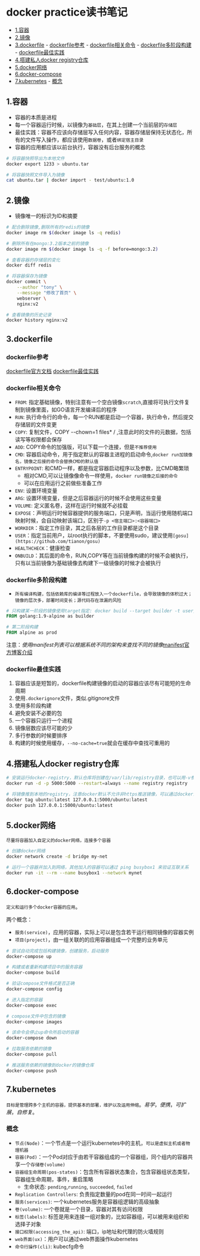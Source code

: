 # docker practice读书笔记

<!-- vim-markdown-toc Marked -->

* [1.容器](#1.容器)
* [2.镜像](#2.镜像)
* [3.dockerfile](#3.dockerfile)
        - [dockerfile参考](#dockerfile参考)
        - [dockerfile相关命令](#dockerfile相关命令)
        - [dockerfile多阶段构建](#dockerfile多阶段构建)
        - [dockerfile最佳实践](#dockerfile最佳实践)
* [4.搭建私人docker registry仓库](#4.搭建私人docker-registry仓库)
* [5.docker网络](#5.docker网络)
* [6.docker-compose](#6.docker-compose)
* [7.kubernetes](#7.kubernetes)
        - [概念](#概念)

<!-- vim-markdown-toc -->

## 1.容器

- 容器的本质是进程
- 每一个容器运行时候，以镜像为`基础层`，在其上创建一个当前层的`存储层`
- 最佳实践：容器不应该向存储层写入任何内容，容器存储层保持无状态化，所有的文件写入操作，都应该使用`数据卷`，或者`绑定宿主目录`
- 容器的应用都应该以前台执行，容器没有后台服务的概念

```sh
# 将容器快照导出为本地文件
docker export 1233 > ubuntu.tar

# 将容器快照文件导入为镜像
cat ubuntu.tar | docker import - test/ubuntu:1.0
```

## 2.镜像

- 镜像唯一的标识为ID和摘要

```sh
# 配合删除镜像,删除所有的redis的镜像
docker image rm $(docker image ls -q redis)

# 删除所有在mongo:3.2版本之前的镜像
docker image rm $(docker image ls -q -f before=mongo:3.2)

# 查看容器的存储层的变化
docker diff redis

# 将容器保存为镜像
docker commit \
    --author "tony" \
    --message "修改了首页" \
    webserver \
    nginx:v2

# 查看镜像的历史记录
docker history nginx:v2
```

## 3.dockerfile

### dockerfile参考

[dockerfile官方文档](https://docs.docker.com/engine/reference/builder/)
[dockerfile最佳实践](https://docs.docker.com/develop/develop-images/dockerfile_best-practices/)

### dockerfile相关命令

- `FROM`: 指定基础镜像，特别注意有一个空白镜像`scratch`,直接将可执行文件复制到镜像里面，如GO语言开发编译后的程序
- `RUN`: 执行命令行的命令，每一个RUN都是启动一个容器，执行命令，然后提交存储层的文件变更
- `COPY`: 复制文件，COPY --chown=1 files* / ,注意此时的文件的元数据，包括读写等权限都会保存
- `ADD`: COPY命令的加强版，可以下载一个连接，但是`不推荐使用`
- `CMD`: 容器启动命令，用于指定默认的容器主进程的启动命令,`docker run加镜像名，镜像之后接的命令会替换CMD的默认值`
- `ENTRYPOINT`: 和CMD一样，都是指定容器启动程序以及参数，比CMD略繁琐
  - 相对CMD,可以让镜像像命令一样使用，`docker run镜像之后接的命令`
  - 可以在应用运行之前做些准备工作
- `ENV`: 设置环境变量
- `ARG`: 设置环境变量，但是之后容器运行的时候不会使用这些变量
- `VOLUME`: 定义匿名卷，这样在运行时候就不必挂载
- `EXPOSE`：声明运行时候容器提供的服务端口，只是声明，当运行使用随机端口映射时候，会自动映射该端口，区别于`-p <宿主端口>:<容器端口>`
- `WORKDIR`：指定工作目录，其之后各层的工作目录都是这个目录
- `USER`：指定当前用户，以root执行的脚本，不要使用sudo，建议使用`[gosu](https://github.com/tianon/gosu)`
- `HEALTHCHECK`：健康检查
- `ONBUILD`：其后面的命令，RUN,COPY等在当前镜像构建的时候不会被执行，只有以当前镜像为基础镜像去构建下一级镜像的时候才会被执行

### dockerfile多阶段构建

- `所有编译构建，包括依赖库的编译等过程放入一个dockerfile，会导致镜像的体积过大；镜像的层次多，部署时间变长；源代码存在泄漏的风险`

```dockerfile
# 只构建某一阶段的镜像使用target指定: docker build --target builder -t user/go:1.0 .
FROM golang:1.9-alpine as builder

# 第二阶段构建
FROM alpine as prod
```

注意：*使用manifest列表可以根据系统不同的架构来查找不同的镜像*[manifest官方博客介绍](https://www.docker.com/blog/multi-arch-all-the-things/)

### dockerfile最佳实践

1. 容器应该是短暂的，dockerfile构建镜像的启动的容器应该尽有可能短的生命周期
2. 使用`.dockerignore`文件，类似.gitignore文件
3. 使用多阶段构建
4. 避免安装不必要的包
5. 一个容器只运行一个进程
6. 镜像层数应该尽可能的少
7. 多行参数的时候要排序
8. 构建的时候使用缓存，`--no-cache=true`就会在缓存中查找可重用的

## 4.搭建私人docker registry仓库

```sh
# 安装运行docker-registry，默认仓库将创建在/var/lib/registry目录，也可以用-v参数来指定存放位置
docker run -d -p 5000:5000 --restart=always --name registry registry

# 将镜像推到本地的registry，注意docker默认不允许非https推送镜像，可以通过docker的配置选项取消该限制
docker tag ubuntu:latest 127.0.0.1:5000/ubuntu:latest
docker push 127.0.0.1:5000/ubuntu:latest
```

## 5.docker网络

`尽量将容器加入自定义的docker网络，连接多个容器`

```sh
# 创建docker网络
docker network create -d bridge my-net

# 运行一个容器并加入到网络，其他加入的容器可以通过 ping busybox1 来验证互联关系
docker run -it --rm --name busybox1 --network mynet
```

## 6.docker-compose

`定义和运行多个docker容器的应用`。

两个概念：

- `服务(service)`，应用的容器，实际上可以是包含若干运行相同镜像的容器实例
- `项目(project)`，由一组关联的的应用容器组成一个完整的业务单元

```sh
# 尝试自动完成包括构建镜像，创建服务，启动服务
docker-compose up

# 构建或者重新构建项目中的服务容器
docker-compose build

# 验证compose文件格式是否正确
docker-compose config

# 进入指定的容器
docker-compose exec

# compose文件中包含的镜像
docker-compose images

# 该命令会停止up命令所启动的容器
docker-compose down

# 拉取服务依赖的镜像
docker-compose pull

# 推送服务依赖的镜像到docker的镜像仓库
docker-compose push
```

## 7.kubernetes

`目标是管理跨多个主机的容器，提供基本的部署，维护以及运用伸缩`。*易学*，*便携*，*可扩展*，*自修复*。

### 概念

- `节点(Node)`：一个节点是一个运行kubernetes中的主机，`可以是虚拟主机或者物理机器`
- `容器(Pod)`：一个Pod对应于由若干容器组成的一个容器组，同个组内的容器共享一个`存储卷(volume)`
- `容器组生命周期(pos-states)`：包含所有容器状态集合，包含容器组状态类型，容器组生命周期，事件，重启策略
  - 生命状态: `pending`,`running`, `succeeded`, `failed`
- `Replication Controllers`: 负责指定数量的pod在同一时间一起运行
- `服务(services)`: 一个kubernetes服务是容器组逻辑的高级抽象
- `卷(volume)`: 一个卷就是一个目录，容器对其有访问权限
- `标签(labels)`: 标签是用来连接一组对象的，比如容器组，可以被用来组织和选择子对象
- `接口权限(accessing_the_api)`: 端口，ip地址和代理的防火墙规则
- `web界面(ux)`：用户可以通过web界面操作kubernetes
- `命令行操作(cli)`: kubecfg命令
